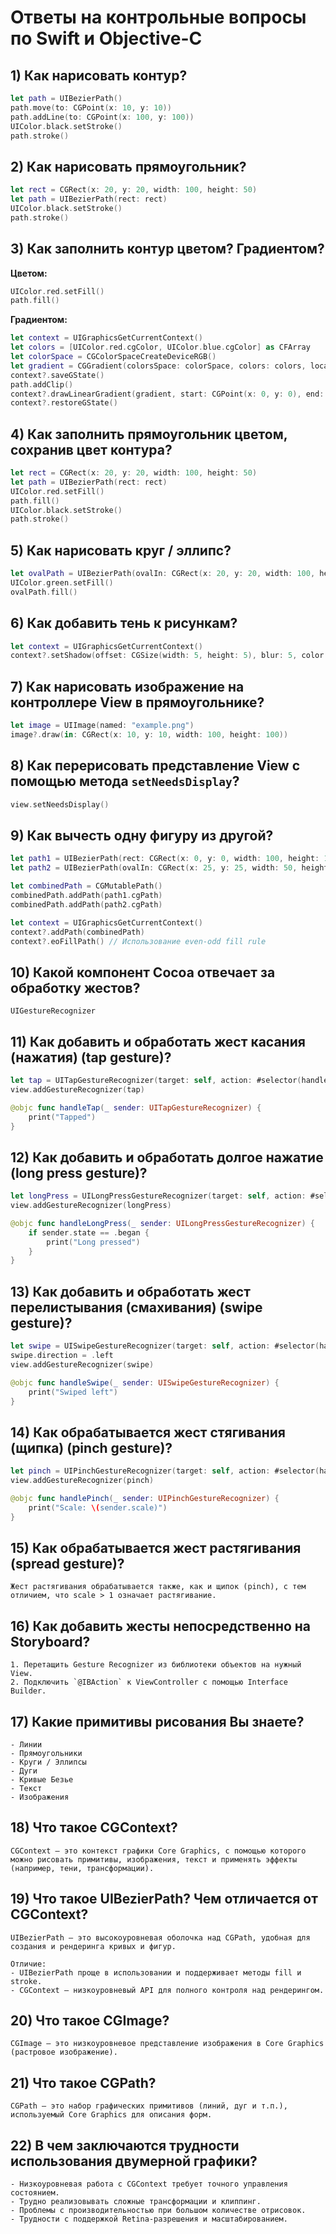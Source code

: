 
# Ответы на контрольные вопросы по Swift и Objective-C

## 1) Как нарисовать контур?
```swift
let path = UIBezierPath()
path.move(to: CGPoint(x: 10, y: 10))
path.addLine(to: CGPoint(x: 100, y: 100))
UIColor.black.setStroke()
path.stroke()
```

## 2) Как нарисовать прямоугольник?
```swift
let rect = CGRect(x: 20, y: 20, width: 100, height: 50)
let path = UIBezierPath(rect: rect)
UIColor.black.setStroke()
path.stroke()
```

## 3) Как заполнить контур цветом? Градиентом?
**Цветом:**
```swift
UIColor.red.setFill()
path.fill()
```

**Градиентом:**
```swift
let context = UIGraphicsGetCurrentContext()
let colors = [UIColor.red.cgColor, UIColor.blue.cgColor] as CFArray
let colorSpace = CGColorSpaceCreateDeviceRGB()
let gradient = CGGradient(colorsSpace: colorSpace, colors: colors, locations: nil)!
context?.saveGState()
path.addClip()
context?.drawLinearGradient(gradient, start: CGPoint(x: 0, y: 0), end: CGPoint(x: 100, y: 100), options: [])
context?.restoreGState()
```

## 4) Как заполнить прямоугольник цветом, сохранив цвет контура?
```swift
let rect = CGRect(x: 20, y: 20, width: 100, height: 50)
let path = UIBezierPath(rect: rect)
UIColor.red.setFill()
path.fill()
UIColor.black.setStroke()
path.stroke()
```

## 5) Как нарисовать круг / эллипс?
```swift
let ovalPath = UIBezierPath(ovalIn: CGRect(x: 20, y: 20, width: 100, height: 100))
UIColor.green.setFill()
ovalPath.fill()
```

## 6) Как добавить тень к рисункам?
```swift
let context = UIGraphicsGetCurrentContext()
context?.setShadow(offset: CGSize(width: 5, height: 5), blur: 5, color: UIColor.black.cgColor)
```

## 7) Как нарисовать изображение на контроллере View в прямоугольнике?
```swift
let image = UIImage(named: "example.png")
image?.draw(in: CGRect(x: 10, y: 10, width: 100, height: 100))
```

## 8) Как перерисовать представление View с помощью метода `setNeedsDisplay`?
```swift
view.setNeedsDisplay()
```

## 9) Как вычесть одну фигуру из другой?
```swift
let path1 = UIBezierPath(rect: CGRect(x: 0, y: 0, width: 100, height: 100))
let path2 = UIBezierPath(ovalIn: CGRect(x: 25, y: 25, width: 50, height: 50))

let combinedPath = CGMutablePath()
combinedPath.addPath(path1.cgPath)
combinedPath.addPath(path2.cgPath)

let context = UIGraphicsGetCurrentContext()
context?.addPath(combinedPath)
context?.eoFillPath() // Использование even-odd fill rule
```

## 10) Какой компонент Cocoa отвечает за обработку жестов?
```
UIGestureRecognizer
```

## 11) Как добавить и обработать жест касания (нажатия) (tap gesture)?
```swift
let tap = UITapGestureRecognizer(target: self, action: #selector(handleTap(_:)))
view.addGestureRecognizer(tap)

@objc func handleTap(_ sender: UITapGestureRecognizer) {
    print("Tapped")
}
```

## 12) Как добавить и обработать долгое нажатие (long press gesture)?
```swift
let longPress = UILongPressGestureRecognizer(target: self, action: #selector(handleLongPress(_:)))
view.addGestureRecognizer(longPress)

@objc func handleLongPress(_ sender: UILongPressGestureRecognizer) {
    if sender.state == .began {
        print("Long pressed")
    }
}
```

## 13) Как добавить и обработать жест перелистывания (смахивания) (swipe gesture)?
```swift
let swipe = UISwipeGestureRecognizer(target: self, action: #selector(handleSwipe(_:)))
swipe.direction = .left
view.addGestureRecognizer(swipe)

@objc func handleSwipe(_ sender: UISwipeGestureRecognizer) {
    print("Swiped left")
}
```

## 14) Как обрабатывается жест стягивания (щипка) (pinch gesture)?
```swift
let pinch = UIPinchGestureRecognizer(target: self, action: #selector(handlePinch(_:)))
view.addGestureRecognizer(pinch)

@objc func handlePinch(_ sender: UIPinchGestureRecognizer) {
    print("Scale: \(sender.scale)")
}
```

## 15) Как обрабатывается жест растягивания (spread gesture)?
```
Жест растягивания обрабатывается также, как и щипок (pinch), с тем отличием, что scale > 1 означает растягивание.
```

## 16) Как добавить жесты непосредственно на Storyboard?
```
1. Перетащить Gesture Recognizer из библиотеки объектов на нужный View.
2. Подключить `@IBAction` к ViewController с помощью Interface Builder.
```

## 17) Какие примитивы рисования Вы знаете?
```
- Линии
- Прямоугольники
- Круги / Эллипсы
- Дуги
- Кривые Безье
- Текст
- Изображения
```

## 18) Что такое CGContext?
```
CGContext — это контекст графики Core Graphics, с помощью которого можно рисовать примитивы, изображения, текст и применять эффекты (например, тени, трансформации).
```

## 19) Что такое UIBezierPath? Чем отличается от CGContext?
```
UIBezierPath — это высокоуровневая оболочка над CGPath, удобная для создания и рендеринга кривых и фигур.

Отличие:
- UIBezierPath проще в использовании и поддерживает методы fill и stroke.
- CGContext — низкоуровневый API для полного контроля над рендерингом.
```

## 20) Что такое CGImage?
```
CGImage — это низкоуровневое представление изображения в Core Graphics (растровое изображение).
```

## 21) Что такое CGPath?
```
CGPath — это набор графических примитивов (линий, дуг и т.п.), используемый Core Graphics для описания форм.
```

## 22) В чем заключаются трудности использования двумерной графики?
```
- Низкоуровневая работа с CGContext требует точного управления состоянием.
- Трудно реализовывать сложные трансформации и клиппинг.
- Проблемы с производительностью при большом количестве отрисовок.
- Трудности с поддержкой Retina-разрешения и масштабированием.
```
